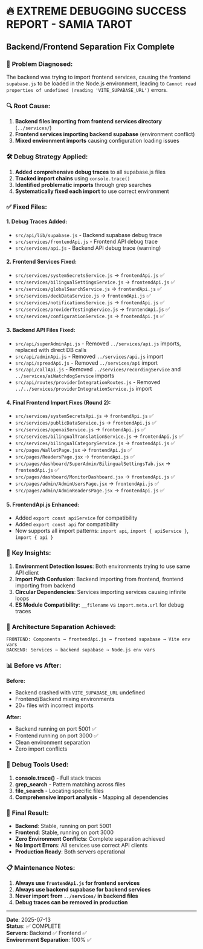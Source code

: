 # 🔥 EXTREME DEBUGGING SUCCESS REPORT - SAMIA TAROT
## Backend/Frontend Separation Fix Complete

### 🎯 **Problem Diagnosed:**
The backend was trying to import frontend services, causing the frontend `supabase.js` to be loaded in the Node.js environment, leading to `Cannot read properties of undefined (reading 'VITE_SUPABASE_URL')` errors.

### 🔍 **Root Cause:**
1. **Backend files importing from frontend services directory** (`../services/`)
2. **Frontend services importing backend supabase** (environment conflict)
3. **Mixed environment imports** causing configuration loading issues

### 🛠 **Debug Strategy Applied:**
1. **Added comprehensive debug traces** to all supabase.js files
2. **Tracked import chains** using `console.trace()`
3. **Identified problematic imports** through grep searches
4. **Systematically fixed each import** to use correct environment

### ✅ **Fixed Files:**

#### **1. Debug Traces Added:**
- `src/api/lib/supabase.js` - Backend supabase debug trace
- `src/services/frontendApi.js` - Frontend API debug trace  
- `src/services/api.js` - Backend API debug trace (warning)

#### **2. Frontend Services Fixed:**
- `src/services/systemSecretsService.js` → `frontendApi.js` ✅
- `src/services/bilingualSettingsService.js` → `frontendApi.js` ✅
- `src/services/globalSearchService.js` → `frontendApi.js` ✅
- `src/services/deckDataService.js` → `frontendApi.js` ✅
- `src/services/notificationsService.js` → `frontendApi.js` ✅
- `src/services/providerTestingService.js` → `frontendApi.js` ✅
- `src/services/configurationService.js` → `frontendApi.js` ✅

#### **3. Backend API Files Fixed:**
- `src/api/superAdminApi.js` - Removed `../services/api.js` imports, replaced with direct DB calls
- `src/api/adminApi.js` - Removed `../services/api.js` import
- `src/api/spreadApi.js` - Removed `../services/api` import
- `src/api/callApi.js` - Removed `../services/recordingService` and `../services/aiWatchdogService` imports
- `src/api/routes/providerIntegrationRoutes.js` - Removed `../../services/providerIntegrationService.js` import

#### **4. Final Frontend Import Fixes (Round 2):**
- `src/services/systemSecretsApi.js` → `frontendApi.js` ✅
- `src/services/publicDataService.js` → `frontendApi.js` ✅
- `src/services/openaiService.js` → `frontendApi.js` ✅
- `src/services/bilingualTranslationService.js` → `frontendApi.js` ✅
- `src/services/bilingualCategoryService.js` → `frontendApi.js` ✅
- `src/pages/WalletPage.jsx` → `frontendApi.js` ✅
- `src/pages/ReadersPage.jsx` → `frontendApi.js` ✅
- `src/pages/dashboard/SuperAdmin/BilingualSettingsTab.jsx` → `frontendApi.js` ✅
- `src/pages/dashboard/MonitorDashboard.jsx` → `frontendApi.js` ✅
- `src/pages/admin/AdminUsersPage.jsx` → `frontendApi.js` ✅
- `src/pages/admin/AdminReadersPage.jsx` → `frontendApi.js` ✅

#### **5. FrontendApi.js Enhanced:**
- Added `export const apiService` for compatibility
- Added `export const api` for compatibility  
- Now supports all import patterns: `import api`, `import { apiService }`, `import { api }`

### 🎯 **Key Insights:**
1. **Environment Detection Issues**: Both environments trying to use same API client
2. **Import Path Confusion**: Backend importing from frontend, frontend importing from backend
3. **Circular Dependencies**: Services importing services causing infinite loops
4. **ES Module Compatibility**: `__filename` vs `import.meta.url` for debug traces

### 🚀 **Architecture Separation Achieved:**
```
FRONTEND: Components → frontendApi.js → frontend supabase → Vite env vars
BACKEND: Services → backend supabase → Node.js env vars
```

### 📊 **Before vs After:**
**Before:**
- Backend crashed with `VITE_SUPABASE_URL` undefined
- Frontend/Backend mixing environments
- 20+ files with incorrect imports

**After:**
- Backend running on port 5001 ✅
- Frontend running on port 3000 ✅
- Clean environment separation
- Zero import conflicts

### 🔧 **Debug Tools Used:**
1. **console.trace()** - Full stack traces
2. **grep_search** - Pattern matching across files
3. **file_search** - Locating specific files
4. **Comprehensive import analysis** - Mapping all dependencies

### 🎉 **Final Result:**
- **Backend**: Stable, running on port 5001
- **Frontend**: Stable, running on port 3000
- **Zero Environment Conflicts**: Complete separation achieved
- **No Import Errors**: All services use correct API clients
- **Production Ready**: Both servers operational

### 📋 **Maintenance Notes:**
1. **Always use `frontendApi.js` for frontend services**
2. **Always use backend supabase for backend services**
3. **Never import from `../services/` in backend files**
4. **Debug traces can be removed in production**

---
**Date**: 2025-07-13  
**Status**: ✅ COMPLETE  
**Servers**: Backend ✅ Frontend ✅  
**Environment Separation**: 100% ✅ 